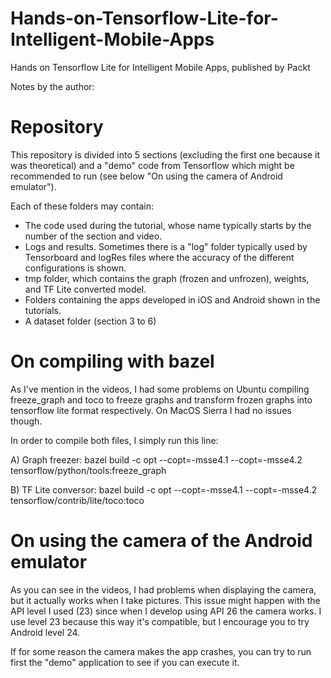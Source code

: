 # Hands-on-Tensorflow-Lite-for-Intelligent-Mobile-Apps
Hands on Tensorflow Lite for Intelligent Mobile Apps, published by Packt

Notes by the author:

# Repository
This repository is divided into 5 sections (excluding the first one because it was theoretical) and a "demo" code from Tensorflow which might be recommended to run (see below "On using the camera of Android emulator").

Each of these folders may contain:

* The code used during the tutorial, whose name typically starts by the number of the section and video.
* Logs and results. Sometimes there is a "log" folder typically used by Tensorboard and logRes files where the accuracy of the different configurations is shown.
* tmp folder, which contains the graph (frozen and unfrozen), weights, and TF Lite converted model.
* Folders containing the apps developed in iOS and Android shown in the tutorials.
* A dataset folder (section 3 to 6)

# On compiling with bazel
As I've mention in the videos, I had some problems on Ubuntu compiling freeze_graph and toco to freeze graphs and transform frozen graphs into tensorflow lite format respectively. On MacOS Sierra I had no issues though.

In order to compile both files, I simply run this line:

A) Graph freezer:
bazel build -c opt --copt=-msse4.1 --copt=-msse4.2 tensorflow/python/tools:freeze_graph

B) TF Lite conversor:
bazel build -c opt --copt=-msse4.1 --copt=-msse4.2 tensorflow/contrib/lite/toco:toco

# On using the camera of the Android emulator
As you can see in the videos, I had problems when displaying the camera, but it actually works when I take pictures. This issue might happen with the API level I used (23) since when I develop using API 26 the camera works. I use level 23 because this way it's compatible, but I encourage you to try Android level 24.

If for some reason the camera makes the app crashes, you can try to run first the "demo" application to see if you can execute it.
